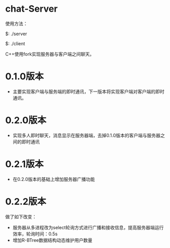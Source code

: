 # chat-Server
使用方法：

$: ./server <PORT>
  
$: ./client <IP> <PORT>
  
  
C++使用fork实现服务器与客户端之间聊天。
# 0.1.0版本
- 主要实现客户端与服务端的即时通讯，下一版本将实现客户端对客户端的即时通讯。
# 0.2.0版本
- 实现多人即时聊天，消息显示在服务器端，去掉0.1.0版本的客户端与服务器之间的即时通讯
# 0.2.1版本
- 在0.2.0版本的基础上增加服务器广播功能
# 0.2.2版本
做了如下改变：
  - 服务器从多进程改为select轮询方式进行广播和接收信息，提高服务器端运行效率，轮询时间：0.5s
  - 增加R-BTree数据结构动态维护用户数量
